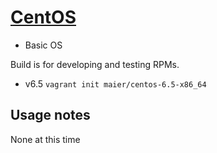 # [CentOS](http://centos.org)

* Basic OS

Build is for developing and testing RPMs.

* v6.5 `vagrant init maier/centos-6.5-x86_64`

## Usage notes

None at this time
